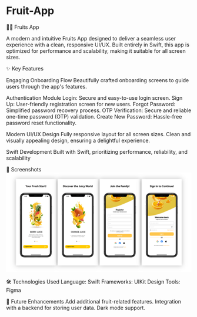 # Fruit-App

🍎🍇 Fruits App

A modern and intuitive Fruits App designed to deliver a seamless user experience with a clean, responsive UI/UX. Built entirely in Swift, this app is optimized for performance and scalability, making it suitable for all screen sizes.

✨ Key Features

Engaging Onboarding Flow
Beautifully crafted onboarding screens to guide users through the app's features.

Authentication Module
Login: Secure and easy-to-use login screen.
Sign Up: User-friendly registration screen for new users.
Forgot Password: Simplified password recovery process.
OTP Verification: Secure and reliable one-time password (OTP) validation.
Create New Password: Hassle-free password reset functionality.

Modern UI/UX Design
Fully responsive layout for all screen sizes.
Clean and visually appealing design, ensuring a delightful experience.

Swift Development
Built with Swift, prioritizing performance, reliability, and scalability

📸 Screenshots
[![Fruit App Presentation](https://github.com/naveedkhalid123/Fruit-App/blob/4bd17a860c8d4713304dd00c09af1e80e43ae8a4/Apple%20iPhone%2011%20Pro%20Max%20Presentation.png)](https://github.com/naveedkhalid123/Fruit-App)



🛠️ Technologies Used
Language: Swift
Frameworks: UIKit
Design Tools: Figma


📝 Future Enhancements
Add additional fruit-related features.
Integration with a backend for storing user data.
Dark mode support.



